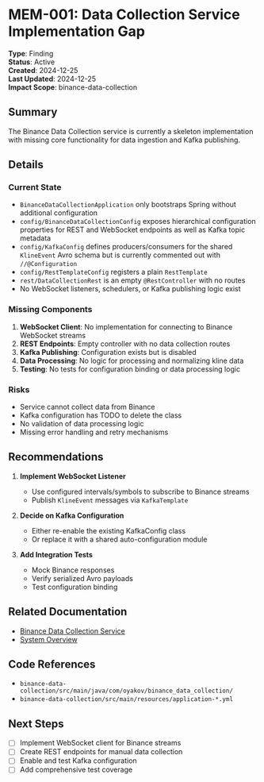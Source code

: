 # MEM-001: Data Collection Service Implementation Gap

**Type**: Finding  
**Status**: Active  
**Created**: 2024-12-25  
**Last Updated**: 2024-12-25  
**Impact Scope**: binance-data-collection  

## Summary

The Binance Data Collection service is currently a skeleton implementation with missing core functionality for data ingestion and Kafka publishing.

## Details

### Current State
- `BinanceDataCollectionApplication` only bootstraps Spring without additional configuration
- `config/BinanceDataCollectionConfig` exposes hierarchical configuration properties for REST and WebSocket endpoints as well as Kafka topic metadata
- `config/KafkaConfig` defines producers/consumers for the shared `KlineEvent` Avro schema but is currently commented out with `//@Configuration`
- `config/RestTemplateConfig` registers a plain `RestTemplate`
- `rest/DataCollectionRest` is an empty `@RestController` with no routes
- No WebSocket listeners, schedulers, or Kafka publishing logic exist

### Missing Components
1. **WebSocket Client**: No implementation for connecting to Binance WebSocket streams
2. **REST Endpoints**: Empty controller with no data collection routes
3. **Kafka Publishing**: Configuration exists but is disabled
4. **Data Processing**: No logic for processing and normalizing kline data
5. **Testing**: No tests for configuration binding or data processing logic

### Risks
- Service cannot collect data from Binance
- Kafka configuration has TODO to delete the class
- No validation of data processing logic
- Missing error handling and retry mechanisms

## Recommendations

1. **Implement WebSocket Listener**
   - Use configured intervals/symbols to subscribe to Binance streams
   - Publish `KlineEvent` messages via `KafkaTemplate`

2. **Decide on Kafka Configuration**
   - Either re-enable the existing KafkaConfig class
   - Or replace it with a shared auto-configuration module

3. **Add Integration Tests**
   - Mock Binance responses
   - Verify serialized Avro payloads
   - Test configuration binding

## Related Documentation
- [Binance Data Collection Service](../services/binance-data-collection.md)
- [System Overview](../overview.md)

## Code References
- `binance-data-collection/src/main/java/com/oyakov/binance_data_collection/`
- `binance-data-collection/src/main/resources/application-*.yml`

## Next Steps
- [ ] Implement WebSocket client for Binance streams
- [ ] Create REST endpoints for manual data collection
- [ ] Enable and test Kafka configuration
- [ ] Add comprehensive test coverage
